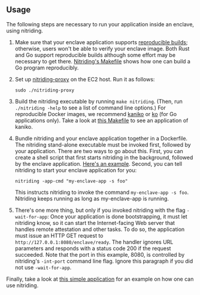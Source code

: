 ## Usage

The following steps are necessary to run your application inside an enclave,
using nitriding.

1. Make sure that your enclave application supports [reproducible
   builds](https://reproducible-builds.org); otherwise, users won't be able to
   verify your enclave image.  Both Rust and Go support reproducible builds
   although some effort may be necessary to get there.
   [Nitriding's Makefile](../Makefile) shows how one can build a Go program
   reproducibly.

2. Set up
   [nitriding-proxy](https://github.com/Amnesic-Systems/nitriding-proxy)
   on the EC2 host.  Run it as follows:
   ```
   sudo ./nitriding-proxy
   ```

3. Build the nitriding executable by running `make nitriding`.
   (Then, run `./nitriding -help` to see a list of command line options.)
   For reproducible Docker images, we recommend
   [kaniko](https://github.com/GoogleContainerTools/kaniko)
   or
   [ko](https://github.com/ko-build/ko) (for Go applications only).
   Take a look at [this
   Makefile](https://github.com/Amnesic-Systems/example-enclave-applications/blob/baceb32edb053581a4619be94c79028409ee3c20/iperf3-enclave/Makefile#L14-L21)
   to see an application of kaniko.

3. Bundle nitriding and your enclave application together
   in a Dockerfile.  The nitriding stand-alone executable must be invoked
   first, followed by your application.  There are two ways to go about this.
   First, you can create a shell script that first starts nitriding in the
   background, followed by the enclave application.  [Here's an
   example](https://github.com/Amnesic-Systems/example-enclave-applications/blob/baceb32edb053581a4619be94c79028409ee3c20/iperf3-enclave/start.sh).  Second, you can tell nitriding to start your
   enclave application for you:
   ```
   nitriding -app-cmd "my-enclave-app -s foo"
   ```
   This instructs nitriding to invoke the command `my-enclave-app -s foo`.
   Nitriding keeps running as long as my-enclave-app is running.

4. There's one more thing, but only if you invoked nitriding with the flag
   `-wait-for-app`: Once your application is done bootstrapping, it must let
   nitriding know, so it can start the Internet-facing Web server that handles
   remote attestation and other tasks.  To do so, the application must issue an
   HTTP GET request to `http://127.0.0.1:8080/enclave/ready`.  The handler
   ignores URL parameters and responds with a status code 200 if the request
   succeeded.  Note that the port in this example, 8080, is controlled by
   nitriding's `-int-port` command line flag.  Ignore this paragraph if you did
   not use `-wait-for-app`.

Finally, take a look at
[this simple application](/example)
for an example on how one can use nitriding.
